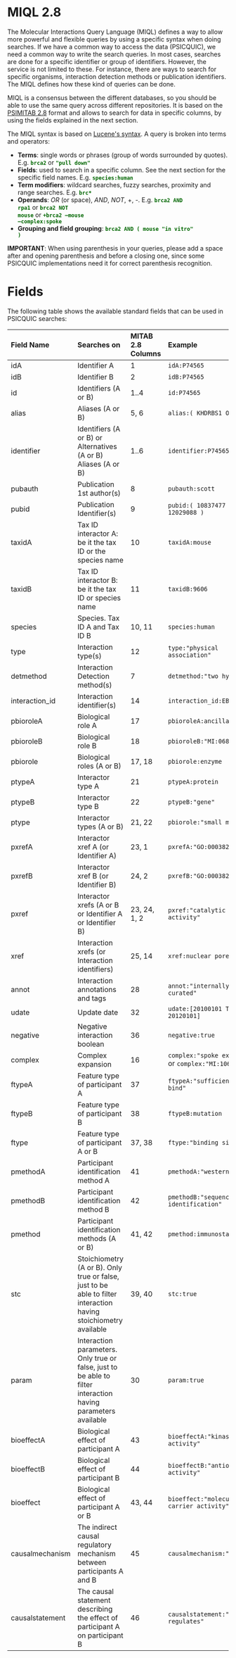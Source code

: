# MIQL 2.8 #

The Molecular Interactions Query Language (MIQL) defines a way to allow more powerful and flexible queries by using a specific syntax when doing searches. If we have a common way to access the data (PSICQUIC), we need a common way to write the search queries.
In most cases, searches are done for a specific identifier or group of identifiers. However, the service is not limited to these. For instance, there are ways to search for specific organisms, interaction detection methods or publication identifiers. The MIQL defines how these kind of queries can be done.

MIQL is a consensus between the different databases, so you should be able to use the same query across different repositories. It is based on the [PSIMITAB 2.8](MITAB28Format.md) format and allows to search for data in specific columns, by using the fields explained in the next section.

The MIQL syntax is based on [Lucene's syntax](http://lucene.apache.org/java/3_0_0/queryparsersyntax.html). A query is broken into terms and operators:

  * **Terms**: single words or phrases (group of words surrounded by quotes). E.g. <font color='#006600'><b><code>brca2</code></b></font> or <font color='#006600'><b><code>"pull down"</code></b></font>
  * **Fields**: used to search in a specific column. See the next section for the specific field names. E.g. <font color='#006600'> <b><code>species:human</code></b></font>
  * **Term modifiers**: wildcard searches, fuzzy searches, proximity and range searches. E.g. <font color='#006600'><b><code>brc*</code></b></font>
  * **Operands**: _OR_ (or space), _AND_, _NOT_, +, -. E.g. <font color='#006600'><b><code>brca2 AND rpa1</code></b></font>  or  <font color='#006600'><b><code>brca2 NOT mouse</code></b></font> or <font color='#006600'><b><code>+brca2 –mouse –complex:spoke</code></b></font>
  * **Grouping and field grouping**: <font color='#006600'><b><code>brca2 AND ( mouse "in vitro" )</code></b></font>

**IMPORTANT**: When using parenthesis in your queries, please add a space after and opening parenthesis and before a closing one, since some PSICQUIC implementations need it for correct parenthesis recognition.


# Fields #

The following table shows the available standard fields that can be used in PSICQUIC searches:

| **Field Name** | **Searches on** | **MITAB 2.8 Columns**| **Example** |
|:---------------|:----------------|:---------------------|:------------|
| idA | Identifier A | 1 | `idA:P74565` |
| idB | Identifier B | 2 |`idB:P74565` |
| id | Identifiers (A or B) | 1..4 | `id:P74565` |
| alias | Aliases (A or B) | 5, 6 | `alias:( KHDRBS1 OR HCK )` |
| identifier | Identifiers (A or B) or Alternatives (A or B)  Aliases (A or B) | 1..6 | `identifier:P74565` |
| pubauth | Publication 1st author(s) | 8 | `pubauth:scott` |
| pubid | Publication Identifier(s)  | 9 | `pubid:( 10837477 OR 12029088 )` |
| taxidA | Tax ID interactor A: be it the tax ID or the species name | 10 | `taxidA:mouse` |
| taxidB | Tax ID interactor B: be it the tax ID or species name | 11 | `taxidB:9606` |
| species | Species. Tax ID A and Tax ID B | 10, 11| `species:human` |
| type	| Interaction type(s) | 12 | `type:"physical association"` |
| detmethod | Interaction Detection method(s) | 7 | `detmethod:"two hybrid*"` |
| interaction\_id | Interaction identifier(s) | 14 | `interaction_id:EBI-761050` |
| pbioroleA | Biological role A | 17 | `pbioroleA:ancillary` |
| pbioroleB | Biological role B | 18 | `pbioroleB:"MI:0684"` |
| pbiorole | Biological roles (A or B) | 17, 18 | `pbiorole:enzyme` |
| ptypeA | Interactor type A | 21 | `ptypeA:protein` |
| ptypeB | Interactor type B | 22 | `ptypeB:"gene"` |
| ptype | Interactor types (A or B) | 21, 22 | `pbiorole:"small molecule"` |
| pxrefA | Interactor xref A (or Identifier A) | 23, 1 | `pxrefA:"GO:0003824"` |
| pxrefB | Interactor xref B (or Identifier B) | 24, 2 | `pxrefB:"GO:0003824"` |
| pxref | Interactor xrefs (A or B or Identifier A or Identifier B) | 23, 24, 1, 2 | `pxref:"catalytic activity"` |
| xref | Interaction xrefs (or Interaction identifiers) | 25, 14 | `xref:nuclear pore` |
| annot | Interaction annotations and tags | 28 | `annot:"internally curated"` |
| udate | Update date | 32 | `udate:[20100101 TO 20120101]` |
| negative | Negative interaction boolean | 36 | `negative:true` |
| complex | Complex expansion | 16 | `complex:"spoke expanded"` or `complex:"MI:1060"` |
| ftypeA | Feature type of participant A | 37 | `ftypeA:"sufficient to bind"` |
| ftypeB | Feature type of participant B | 38 | `ftypeB:mutation` |
| ftype | Feature type of participant A or B | 37, 38 | `ftype:"binding site"` |
| pmethodA | Participant identification method A | 41 | `pmethodA:"western blot"` |
| pmethodB | Participant identification method B | 42 | `pmethodB:"sequence tag identification"` |
| pmethod | Participant identification methods (A or B) | 41, 42 | `pmethod:immunostaining` |
| stc | Stoichiometry (A or B). Only true or false, just to be able to filter interaction having stoichiometry available | 39, 40 | `stc:true` |
| param | Interaction parameters. Only true or false, just to be able to filter interaction having parameters available | 30 | `param:true` |
| bioeffectA | Biological effect of participant A | 43 | `bioeffectA:"kinase activity"` |
| bioeffectB | Biological effect of participant B | 44 | `bioeffectB:"antioxidant activity"` |
| bioeffect | Biological effect of participant A or B | 43, 44 | `bioeffect:"molecular carrier activity"` |
| causalmechanism | The indirect causal regulatory mechanism between participants A and B  | 45 | `causalmechanism:"MI:2245"` |
| causalstatement | The causal statement describing the effect of participant A on participant B | 46 | `causalstatement:"up regulates"` |